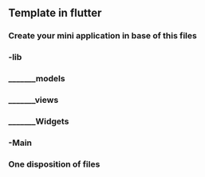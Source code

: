 ## Template in flutter

### Create your mini application in base of this files

### -lib
### _______models
### _______views
### _______Widgets
### -Main

### One disposition of files

